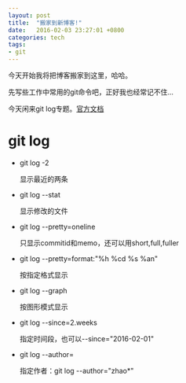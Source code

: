 ```yaml
---
layout: post
title:  "搬家到新博客!"
date:   2016-02-03 23:27:01 +0800
categories: tech
tags:
- git
---
```


今天开始我将把博客搬家到这里，哈哈。 

先写些工作中常用的git命令吧，正好我也经常记不住...

今天闲来git log专题。[官方文档]

# git log

- git log -2

    显示最近的两条

- git log --stat

    显示修改的文件

- git log --pretty=oneline

    只显示commitid和memo，还可以用short,full,fuller

- git log --pretty=format:"%h %cd %s %an"
    
    按指定格式显示

- git log --graph

    按图形模式显示

- git log --since=2.weeks
    
    指定时间段，也可以--since="2016-02-01"

- git log --author=<pattern>

    指定作者：git log --author="zhao*"


[官方文档]: https://git-scm.com/book/en/v2/Git-Basics-Viewing-the-Commit-History
